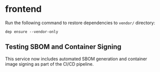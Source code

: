 # frontend

Run the following command to restore dependencies to `vendor/` directory:

    dep ensure --vendor-only

## Testing SBOM and Container Signing

This service now includes automated SBOM generation and container image signing as part of the CI/CD pipeline.
